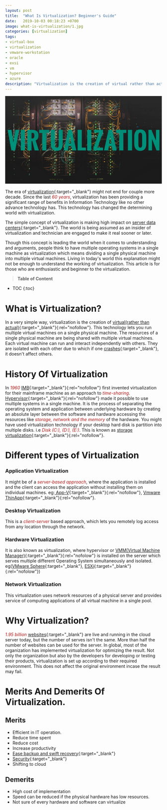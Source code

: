 ```yaml
---
layout: post
title:  "What Is Virtualization? Beginner's Guide"
date:   2019-10-03 00:18:23 +0700
image: what-is-virtualization/1.jpg
categories: [virtualization]
tags: 
- virtual-box
- virtualization
- vmware-workstation
- oracle
- exsi
- vm
- hypervisor
- azure
description: "Virtualization is the creation of virtual rather than actual. This technology lets you run multiple virtual machines on a single physical machine. VMware, Oracle, etc."
---
```

![What is Virtualization? Beginner's Guide](/static/img/posts/what-is-virtualization/1.jpg)

The era of [virtualization](https://en.wikipedia.org/wiki/Virtualization){:target="_blank"} might not end for couple more decade. Since the last <span style="color:#bb1919" >*60 years*</span>, virtualization has been providing a significant range of benefits in Information Technology like no other advance technology has. This technology has changed the determining world with virtualization.

The simple concept of virtualization is making high impact on [server data centers](https://stechalon.com/use-cloudfalre-performance-security){:target="_blank"}. The world is being assumed as an insider of virtualization and technician are engaged to make it real sooner or later.

Though this concept is leading the world when it comes to understanding and arguments, people think to have multiple operating systems in a single machine as virtualization which means dividing a single physical machine into multiple virtual machines. Living in today's world this explanation might not be enough to understand the working of virtualization. This article is for those who are enthusiastic and beginner to the virtualization.

> **Table of Content**

* TOC
{:toc}

# What is Virtualization?
In a very simple way, virtualization is the creation of [virtual(rather than actual)](https://en.wikipedia.org/wiki/Virtual){:target="_blank"}{:rel="nofollow"}. This technology lets you run multiple virtual machines on a single physical machine. The resources of a single physical machine are being shared with multiple virtual machines. Each virtual machine can run and interact independently with others. They are isolated with each other due to which if one [crashes](https://stechalon.com/install-systemback-restore-previous-state-ubuntu-linux){:target="_blank"}, it doesn't affect others.



# History Of Virtualization
In <span style="color:#bb1919" >*1960*</span> [IMB](https://www.ibm.com/){:target="_blank"}{:rel="nofollow"} first invented virtualization for their mainframe machine as an approach to <span style="color:#bb1919" >*time-sharing*</span>. [Hypervisor](https://www.ibm.com/cloud/learn/hypervisors){:target="_blank"}{:rel="nofollow"} made it possible to use multiple systems in a single machine. It is the process of separating the operating system and application between underlying hardware by creating an absolute layer between the software and hardware accessing the resources like <span style="color:#bb1919" >*storage, network and the memory*</span> of the hardware. You might have used virtualization technology if your desktop hard disk is partition into multiple disks. i.e <span style="color:#bb1919" >*Disk (C:), (D:), (E:)*</span>. This is known as [storage virtualization](https://en.wikipedia.org/wiki/Storage_virtualization){:target="_blank"}{:rel="nofollow"}.
# Different types of Virtualization
### Application Virtualization
It might be of a <span style="color:#bb1919" >*server-based approach*</span>, where the application is installed and the client can access the application without installing them on individual machines. eg:[ App-V](https://en.wikipedia.org/wiki/Microsoft_App-V){:target="_blank"}{:rel="nofollow"}, [Vmware ThinApp](https://www.vmware.com/latam/products/thinapp.html){:target="_blank"}{:rel="nofollow"}. 

### Desktop Virtualization
This is a <span style="color:#bb1919" >*client-server*</span> based approach, which lets you remotely log access from any location through the network.

### Hardware Virtualization
It is also known as virtualization, where hypervisor or [VMM(Virtual Machine Manager)](https://virt-manager.org/){:target="_blank"}{:rel="nofolow"} is installed on the server which serves multiple different Operating System simultaneously and isolated. eg([VMware Sphere](https://www.vmware.com/products/vsphere.html){:target="_blank"}, [ESXi](https://www.vmware.com/products/esxi-and-esx.html){:target="_blank"}{:rel="nofolow"})

###  Network Virtualization
This virtualization uses network resources of a physical server and provides service of computing applications of all virtual machine in a single pool.

# Why Virtualization?
<span style="color:#bb1919" >*1.95 billion*</span> [websites](https://stechalon.com/start-blogging-with-jekyll-github-pages){:target="_blank"} are live and running in the cloud server today, but the number of serves isn't the same. More than half the number of websites can be used for the server. In global, most of the organization has implemented virtualization for optimizing the result. Not only the organization but also by the developers for developing or testing their products, virtualization is set up according to their required environment. This does not affect the original environment incase the result may fail.

# Merits And Demerits Of Virtualization.
## Merits
- Efficient in IT operation.
- Reduce time spent
- Reduce cost
- Increase productivity
- [Ease backup and swift recovery](https://stechlaon.com/install-systemback-restore-previous-state-ubuntu-linux){:target="_blank"}
- [Security](https://stechalon.com/use-cloudfalre-performance-security){:target="_blank"}
- Shifting to cloud

## Demerits
- High cost of implementation
- Speed can be reduced if the physical hardware has low resources.
- Not sure of every hardware and software can virtualize